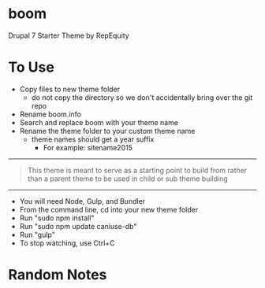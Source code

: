 boom
====

Drupal 7 Starter Theme by RepEquity

To Use
======

- Copy files to new theme folder
	- do not copy the directory so we don't accidentally bring over the git repo
- Rename boom.info
- Search and replace boom with your theme name
- Rename the theme folder to your custom theme name
  - theme names should get a year suffix
    - For example: sitename2015

---

> This theme is meant to serve as a starting point to build from rather than a parent theme to be used in child or sub theme building

---

-  You will need Node, Gulp, and Bundler
-  From the command line, cd into your new theme folder
-  Run "sudo npm install"
-  Run "sudo npm update caniuse-db"
-  Run "gulp"
-  To stop watching, use Ctrl+C

Random Notes
============


